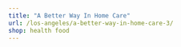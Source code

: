 ```yaml
---
title: "A Better Way In Home Care"
url: /los-angeles/a-better-way-in-home-care-3/
shop: health food
---
```

